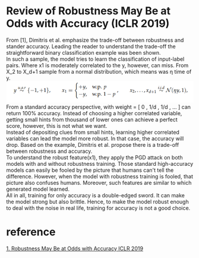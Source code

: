 # Review of Robustness May Be at Odds with Accuracy (ICLR 2019)
From [1], Dimitris et al. emphasize the trade-off between robustness and stander accuracy. Leading the reader to understand the trade-off the straightforward binary classification example was been shown.   
In such a sample, the model tries to learn the classification of input-label pairs. Where x1 is moderately correlated to the y, however, can miss. From X_2 to X_d+1 sample from a normal distribution, which means was η time of y. 
![robustness_trad-off.png](figure/20230119robustness_trade-off.png)  
From a standard accuracy perspective, with weight = [ 0 , 1/d , 1/d , ... ] can return 100% accuracy. Instead of choosing a higher correlated variable, getting small hints from thousand of lower ones can achieve a perfect score, however, this is not what we want.   
Instead of depositing clues from small hints, learning higher correlated variables can lead the model more robust. In that case, the accuracy will drop. Based on the example, Dimitris et al. propose there is a trade-off between robustness and accuracy.  
To understand the robust feature(x1), they apply the PGD attack on both models with and without robustness training. Those standard high-accuracy models can easily be fooled by the picture that humans can't tell the difference. However, when the model with robustness training is fooled, that picture also confuses humans. Moreover, such features are similar to which generated model learned.   
All in all, training for only accuracy is a double-edged sword. It can make the model strong but also brittle. Hence, to make the model robust enough to deal with the noise in real life, training for accuracy is not a good choice.
# reference
[1. Robustness May Be at Odds with Accuracy ICLR 2019](https://openreview.net/forum?id=SyxAb30cY7)